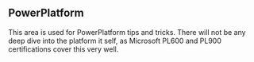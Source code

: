 ## PowerPlatform

This area is used for PowerPlatform tips and tricks. There will not be any deep dive into the platform it self, as Microsoft PL600 and PL900 certifications cover this very well. 